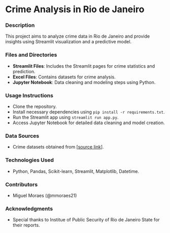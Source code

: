 # Crime Analysis in Rio de Janeiro

### Description

This project aims to analyze crime data in Rio de Janeiro and provide insights using Streamlit visualization and a predictive model.

### Files and Directories

- **Streamlit Files**: Includes the Streamlit pages for crime statistics and prediction.
- **Excel Files**: Contains datasets for crime analysis.
- **Jupyter Notebook**: Data cleaning and modeling steps using Python.

### Usage Instructions

- Clone the repository.
- Install necessary dependencies using `pip install -r requirements.txt`.
- Run the Streamlit app using `streamlit run app.py`.
- Access Jupyter Notebook for detailed data cleaning and model creation.

### Data Sources

- Crime datasets obtained from [[source link](https://kaggle.com/)].

### Technologies Used

- Python, Pandas, Scikit-learn, Streamlit, Matplotlib, Datetime.

### Contributors

- Miguel Moraes (@mmoraes21)

### Acknowledgments

- Special thanks to Institue of Public Security of Rio de Janeiro State for their reports.
